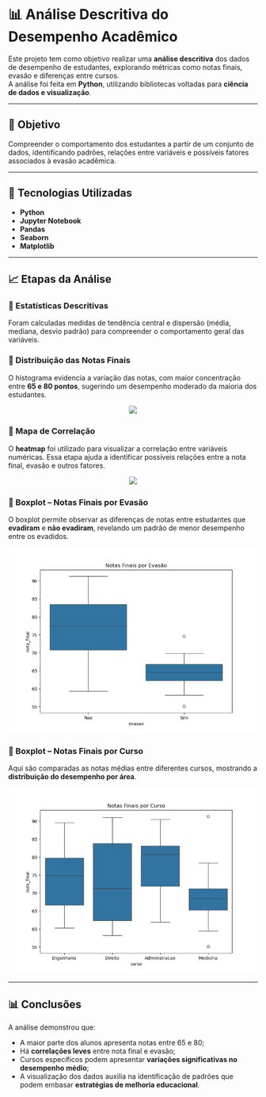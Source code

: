 # 📊 Análise Descritiva do Desempenho Acadêmico

Este projeto tem como objetivo realizar uma **análise descritiva** dos dados de desempenho de estudantes, explorando métricas como notas finais, evasão e diferenças entre cursos.  
A análise foi feita em **Python**, utilizando bibliotecas voltadas para **ciência de dados e visualização**.

---

## 🧠 Objetivo
Compreender o comportamento dos estudantes a partir de um conjunto de dados, identificando padrões, relações entre variáveis e possíveis fatores associados à evasão acadêmica.

---

## 🧰 Tecnologias Utilizadas
- **Python**
- **Jupyter Notebook**
- **Pandas**
- **Seaborn**
- **Matplotlib**

---

## 📈 Etapas da Análise

### 🔹 Estatísticas Descritivas
Foram calculadas medidas de tendência central e dispersão (média, mediana, desvio padrão) para compreender o comportamento geral das variáveis.

### 🔹 Distribuição das Notas Finais
O histograma evidencia a variação das notas, com maior concentração entre **65 e 80 pontos**, sugerindo um desempenho moderado da maioria dos estudantes.

<p align="center">
  <img src="analise descritiva.zip/imagens/grafico_notas_finais.png" width="500">
</p>

### 🔹 Mapa de Correlação
O **heatmap** foi utilizado para visualizar a correlação entre variáveis numéricas. Essa etapa ajuda a identificar possíveis relações entre a nota final, evasão e outros fatores.

<p align="center">
  <img src="C:/Users/amand/Downloads/analise descritiva/mapa_correlacao.png" width="500">
</p>

### 🔹 Boxplot – Notas Finais por Evasão
O boxplot permite observar as diferenças de notas entre estudantes que **evadiram** e **não evadiram**, revelando um padrão de menor desempenho entre os evadidos.

<p align="center">
  <img src="boxplot_evasao.png" width="500">
</p>

### 🔹 Boxplot – Notas Finais por Curso
Aqui são comparadas as notas médias entre diferentes cursos, mostrando a **distribuição do desempenho por área**.

<p align="center">
  <img src="boxplot_curso.png" width="500">
</p>

---

## 📊 Conclusões
A análise demonstrou que:
- A maior parte dos alunos apresenta notas entre 65 e 80;
- Há **correlações leves** entre nota final e evasão;
- Cursos específicos podem apresentar **variações significativas no desempenho médio**;
- A visualização dos dados auxilia na identificação de padrões que podem embasar **estratégias de melhoria educacional**.


